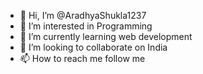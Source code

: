 - 👋 Hi, I’m @AradhyaShukla1237
- 👀 I’m interested in Programming 
- 🌱 I’m currently learning web development 
- 💞️ I’m looking to collaborate on India
- 📫 How to reach me follow me

<!---
AradhyaShukla1237/AradhyaShukla1237 is a ✨ special ✨ repository because its `README.md` (this file) appears on your GitHub profile.
You can click the Preview link to take a look at your changes.
--->
